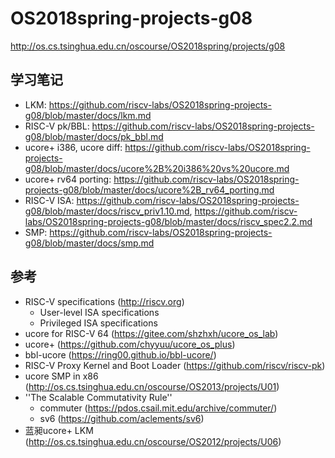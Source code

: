# OS2018spring-projects-g08
http://os.cs.tsinghua.edu.cn/oscourse/OS2018spring/projects/g08


## 学习笔记

 * LKM: https://github.com/riscv-labs/OS2018spring-projects-g08/blob/master/docs/lkm.md
 * RISC-V pk/BBL: https://github.com/riscv-labs/OS2018spring-projects-g08/blob/master/docs/pk_bbl.md
 * ucore+ i386, ucore diff: https://github.com/riscv-labs/OS2018spring-projects-g08/blob/master/docs/ucore%2B%20i386%20vs%20ucore.md
 * ucore+ rv64 porting: https://github.com/riscv-labs/OS2018spring-projects-g08/blob/master/docs/ucore%2B_rv64_porting.md
 * RISC-V ISA: https://github.com/riscv-labs/OS2018spring-projects-g08/blob/master/docs/riscv_priv1.10.md, https://github.com/riscv-labs/OS2018spring-projects-g08/blob/master/docs/riscv_spec2.2.md
 * SMP: https://github.com/riscv-labs/OS2018spring-projects-g08/blob/master/docs/smp.md

## 参考


 * RISC-V specifications (http://riscv.org)
    * User-level ISA specifications
    * Privileged ISA specifications
 * ucore for RISC-V 64 (https://gitee.com/shzhxh/ucore_os_lab)
 * ucore+ (https://github.com/chyyuu/ucore_os_plus)
 * bbl-ucore (https://ring00.github.io/bbl-ucore/)
 * RISC-V Proxy Kernel and Boot Loader (https://github.com/riscv/riscv-pk)
 * ucore SMP in x86 (http://os.cs.tsinghua.edu.cn/oscourse/OS2013/projects/U01)
 * ''The Scalable Commutativity Rule''
     * commuter (https://pdos.csail.mit.edu/archive/commuter/)
    * sv6 (https://github.com/aclements/sv6)
 * 蓝昶ucore+ LKM (http://os.cs.tsinghua.edu.cn/oscourse/OS2012/projects/U06)

